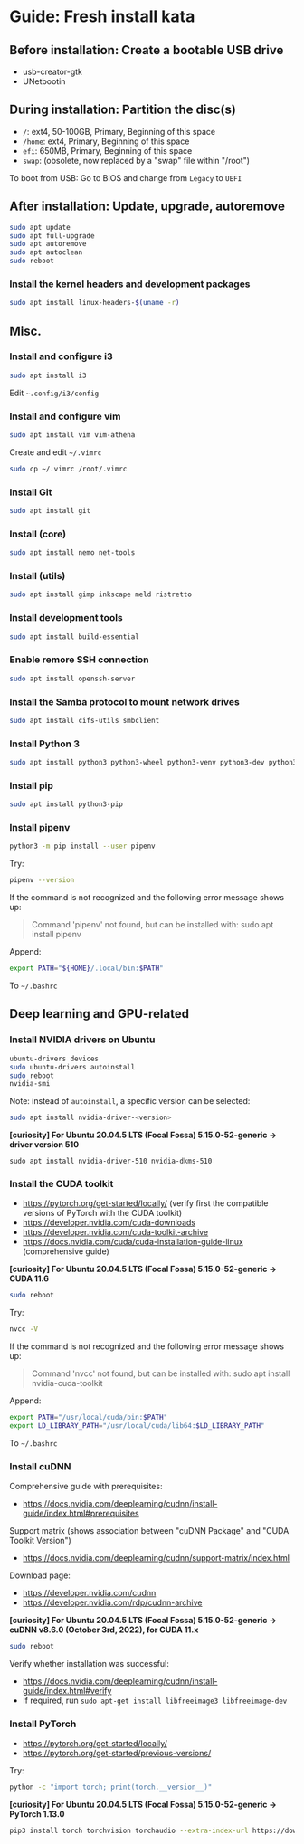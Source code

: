 # Guide: Fresh install kata

## Before installation: Create a bootable USB drive

- usb-creator-gtk
- UNetbootin

## During installation: Partition the disc(s)

- `/`: ext4, 50-100GB, Primary, Beginning of this space
- `/home`: ext4, Primary, Beginning of this space
- `efi`: 650MB, Primary, Beginning of this space
- `swap`: (obsolete, now replaced by a "swap" file within "/root")

To boot from USB: Go to BIOS and change from `Legacy` to `UEFI`

## After installation: Update, upgrade, autoremove

```sh
sudo apt update
sudo apt full-upgrade
sudo apt autoremove
sudo apt autoclean
sudo reboot
```

### Install the kernel headers and development packages

```sh
sudo apt install linux-headers-$(uname -r)
```

## Misc.

### Install and configure i3

```sh
sudo apt install i3
```
Edit `~.config/i3/config`

### Install and configure vim

```sh
sudo apt install vim vim-athena
```
Create and edit `~/.vimrc`<br>
```sh
sudo cp ~/.vimrc /root/.vimrc
```

### Install Git

```sh
sudo apt install git
```

### Install (core)

```sh
sudo apt install nemo net-tools
```

### Install (utils)

```sh
sudo apt install gimp inkscape meld ristretto
```

### Install development tools

```sh
sudo apt install build-essential
```

### Enable remore SSH connection

```sh
sudo apt install openssh-server
```

### Install the Samba protocol to mount network drives

```sh
sudo apt install cifs-utils smbclient
```

### Install Python 3

```sh
sudo apt install python3 python3-wheel python3-venv python3-dev python3-setuptools
```

### Install pip

```sh
sudo apt install python3-pip
```

### Install pipenv

```sh
python3 -m pip install --user pipenv
```
Try:
```sh
pipenv --version
```
If the command is not recognized and the following error message shows up:
> Command 'pipenv' not found, but can be installed with:
> sudo apt install pipenv

Append:
```sh
export PATH="${HOME}/.local/bin:$PATH"
```
To `~/.bashrc`

## Deep learning and GPU-related

### Install NVIDIA drivers on Ubuntu

```sh
ubuntu-drivers devices
sudo ubuntu-drivers autoinstall
sudo reboot
nvidia-smi
```
Note: instead of `autoinstall`, a specific version can be selected:
```sh
sudo apt install nvidia-driver-<version>
```
**[curiosity] For Ubuntu 20.04.5 LTS (Focal Fossa) 5.15.0-52-generic &rarr; driver version 510**
```
sudo apt install nvidia-driver-510 nvidia-dkms-510
```

### Install the CUDA toolkit

- https://pytorch.org/get-started/locally/ (verify first the compatible versions of PyTorch with the CUDA toolkit)
- https://developer.nvidia.com/cuda-downloads
- https://developer.nvidia.com/cuda-toolkit-archive
- https://docs.nvidia.com/cuda/cuda-installation-guide-linux (comprehensive guide)

**[curiosity] For Ubuntu 20.04.5 LTS (Focal Fossa) 5.15.0-52-generic &rarr; CUDA 11.6**

```sh
sudo reboot
```

Try:
```sh
nvcc -V
```
If the command is not recognized and the following error message shows up:
> Command 'nvcc' not found, but can be installed with:
> sudo apt install nvidia-cuda-toolkit

Append:
```sh
export PATH="/usr/local/cuda/bin:$PATH"
export LD_LIBRARY_PATH="/usr/local/cuda/lib64:$LD_LIBRARY_PATH"
```
To `~/.bashrc`

### Install cuDNN

Comprehensive guide with prerequisites:

- https://docs.nvidia.com/deeplearning/cudnn/install-guide/index.html#prerequisites

Support matrix (shows association between "cuDNN Package" and "CUDA Toolkit Version")

- https://docs.nvidia.com/deeplearning/cudnn/support-matrix/index.html 

Download page:

- https://developer.nvidia.com/cudnn
- https://developer.nvidia.com/rdp/cudnn-archive

**[curiosity] For Ubuntu 20.04.5 LTS (Focal Fossa) 5.15.0-52-generic &rarr; cuDNN v8.6.0 (October 3rd, 2022), for CUDA 11.x**

```sh
sudo reboot
```

Verify whether installation was successful:

- https://docs.nvidia.com/deeplearning/cudnn/install-guide/index.html#verify
- If required, run `sudo apt-get install libfreeimage3 libfreeimage-dev`

### Install PyTorch

- https://pytorch.org/get-started/locally/
- https://pytorch.org/get-started/previous-versions/

Try:
```sh
python -c "import torch; print(torch.__version__)"
```

**[curiosity] For Ubuntu 20.04.5 LTS (Focal Fossa) 5.15.0-52-generic &rarr; PyTorch 1.13.0**
```sh
pip3 install torch torchvision torchaudio --extra-index-url https://download.pytorch.org/whl/cu116
```
